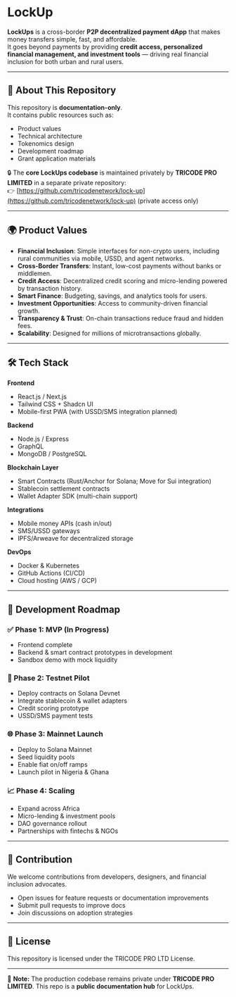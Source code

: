 # LockUp

**LockUps** is a cross-border **P2P decentralized payment dApp** that makes money transfers simple, fast, and affordable.  
It goes beyond payments by providing **credit access, personalized financial management, and investment tools** — driving real financial inclusion for both urban and rural users.

---

## 📌 About This Repository
This repository is **documentation-only**.  
It contains public resources such as:  
- Product values  
- Technical architecture  
- Tokenomics design  
- Development roadmap  
- Grant application materials  

🔒 The **core LockUps codebase** is maintained privately by **TRICODE PRO LIMITED** in a separate private repository:  
👉 [https://github.com/tricodenetwork/lock-up](https://github.com/tricodenetwork/lock-up) (private access only)  

---

## 🌍 Product Values
- **Financial Inclusion**: Simple interfaces for non-crypto users, including rural communities via mobile, USSD, and agent networks.  
- **Cross-Border Transfers**: Instant, low-cost payments without banks or middlemen.  
- **Credit Access**: Decentralized credit scoring and micro-lending powered by transaction history.  
- **Smart Finance**: Budgeting, savings, and analytics tools for users.  
- **Investment Opportunities**: Access to community-driven financial growth.  
- **Transparency & Trust**: On-chain transactions reduce fraud and hidden fees.  
- **Scalability**: Designed for millions of microtransactions globally.  

---

## 🛠️ Tech Stack

**Frontend**  
- React.js / Next.js  
- Tailwind CSS + Shadcn UI  
- Mobile-first PWA (with USSD/SMS integration planned)  

**Backend**  
- Node.js / Express  
- GraphQL  
- MongoDB / PostgreSQL  

**Blockchain Layer**  
- Smart Contracts (Rust/Anchor for Solana; Move for Sui integration)  
- Stablecoin settlement contracts  
- Wallet Adapter SDK (multi-chain support)  

**Integrations**  
- Mobile money APIs (cash in/out)  
- SMS/USSD gateways  
- IPFS/Arweave for decentralized storage  

**DevOps**  
- Docker & Kubernetes  
- GitHub Actions (CI/CD)  
- Cloud hosting (AWS / GCP)  

---

## 🚀 Development Roadmap

### ✅ Phase 1: MVP (In Progress)
- Frontend complete  
- Backend & smart contract prototypes in development  
- Sandbox demo with mock liquidity  

### 🔄 Phase 2: Testnet Pilot
- Deploy contracts on Solana Devnet  
- Integrate stablecoin & wallet adapters  
- Credit scoring prototype  
- USSD/SMS payment tests  

### 🌐 Phase 3: Mainnet Launch
- Deploy to Solana Mainnet  
- Seed liquidity pools  
- Enable fiat on/off ramps  
- Launch pilot in Nigeria & Ghana  

### 📈 Phase 4: Scaling
- Expand across Africa  
- Micro-lending & investment pools  
- DAO governance rollout  
- Partnerships with fintechs & NGOs  

---

## 🤝 Contribution
We welcome contributions from developers, designers, and financial inclusion advocates.  

- Open issues for feature requests or documentation improvements  
- Submit pull requests to improve docs  
- Join discussions on adoption strategies  

---

## 📄 License
This repository is licensed under the TRICODE PRO LTD License.  

---

🔑 **Note:** The production codebase remains private under **TRICODE PRO LIMITED**. This repo is a **public documentation hub** for LockUps.  
